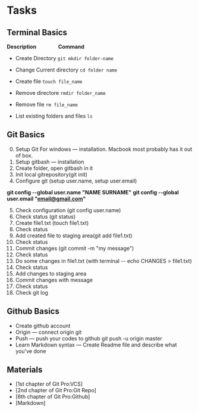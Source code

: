 # Tasks

## Terminal Basics

**Description**  &nbsp; &nbsp; &nbsp; &nbsp; &nbsp; &nbsp; &nbsp;  **Command**
*  Create Directory       ```git mkdir folder-name```

*  Change Current directory   ```cd folder name```

*  Create file               ```touch file_name```

*  Remove directore         ```rmdir folder_name```

*  Remove file               ```rm file_name```

*  List existing folders and files   ```ls```


## Git Basics

0.   Setup Git For windows — installation. Macbook most probably has it out of box.
1.   Setup gitbash — installation
2.   Create folder, open gitbash in it
3.   Init local gitrepository(git init)
4.   Configure git (setup user.name, setup user.email)

**git config --global user.name "NAME SURNAME"**
**git config --global user.email "email@gmail.com"**

5.  Check configuration (git config user.name)
6.  Check status (git status)
7.  Create file1.txt (touch file1.txt)
8.  Check status
9.  Add created file to staging area(git add file1.txt)
10. Check status
11. Commit changes (git commit -m "my message")
12. Check status
13. Do some changes in file1.txt (with terminal -- echo CHANGES > file1.txt)
14. Check status
15. Add changes to staging area
16. Commit changes with message
17. Check status
18. Check git log

## Github Basics

*   Create github account
*   Origin — connect origin git
*   Push — push your codes to github git push -u origin master
*   Learn Markdown syntax — Create Readme file and describe what you've done

## Materials

* [1st chapter of Git Pro:VCS]
* [2nd chapter of Git Pro:Git Repo]
* [6th chapter of Git Pro:Github]
* [Markdown]

